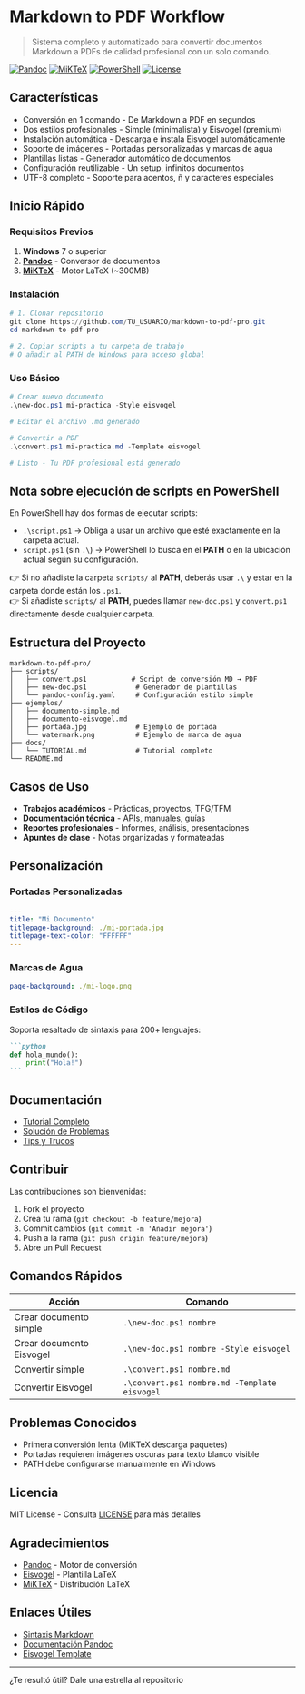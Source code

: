 # Markdown to PDF Workflow

> Sistema completo y automatizado para convertir documentos Markdown a PDFs de calidad profesional con un solo comando.

[![Pandoc](https://img.shields.io/badge/Pandoc-3.0+-blue.svg)](https://pandoc.org/)
[![MiKTeX](https://img.shields.io/badge/MiKTeX-Required-green.svg)](https://miktex.org/)
[![PowerShell](https://img.shields.io/badge/PowerShell-5.1+-orange.svg)](https://github.com/PowerShell/PowerShell)
[![License](https://img.shields.io/badge/License-MIT-yellow.svg)](LICENSE)

## Características

- Conversión en 1 comando - De Markdown a PDF en segundos
- Dos estilos profesionales - Simple (minimalista) y Eisvogel (premium)
- Instalación automática - Descarga e instala Eisvogel automáticamente
- Soporte de imágenes - Portadas personalizadas y marcas de agua
- Plantillas listas - Generador automático de documentos
- Configuración reutilizable - Un setup, infinitos documentos
- UTF-8 completo - Soporte para acentos, ñ y caracteres especiales

## Inicio Rápido

### Requisitos Previos

1. **Windows** 7 o superior
2. **[Pandoc](https://pandoc.org/installing.html)** - Conversor de documentos
3. **[MiKTeX](https://miktex.org/download)** - Motor LaTeX (~300MB)

### Instalación

```powershell
# 1. Clonar repositorio
git clone https://github.com/TU_USUARIO/markdown-to-pdf-pro.git
cd markdown-to-pdf-pro

# 2. Copiar scripts a tu carpeta de trabajo
# O añadir al PATH de Windows para acceso global
```

### Uso Básico

```powershell
# Crear nuevo documento
.\new-doc.ps1 mi-practica -Style eisvogel

# Editar el archivo .md generado

# Convertir a PDF
.\convert.ps1 mi-practica.md -Template eisvogel

# Listo - Tu PDF profesional está generado
```

## Nota sobre ejecución de scripts en PowerShell

En PowerShell hay dos formas de ejecutar scripts:

- `.\script.ps1` → Obliga a usar un archivo que esté exactamente en la carpeta actual.  
- `script.ps1` (sin `.\`) → PowerShell lo busca en el **PATH** o en la ubicación actual según su configuración.

👉 Si no añadiste la carpeta `scripts/` al **PATH**, deberás usar `.\` y estar en la carpeta donde están los `.ps1`.  
👉 Si añadiste `scripts/` al **PATH**, puedes llamar `new-doc.ps1` y `convert.ps1` directamente desde cualquier carpeta.

## Estructura del Proyecto

```
markdown-to-pdf-pro/
├── scripts/
│   ├── convert.ps1           # Script de conversión MD → PDF
│   ├── new-doc.ps1            # Generador de plantillas
│   └── pandoc-config.yaml     # Configuración estilo simple
├── ejemplos/
│   ├── documento-simple.md
│   ├── documento-eisvogel.md
│   ├── portada.jpg            # Ejemplo de portada
│   └── watermark.png          # Ejemplo de marca de agua
├── docs/
│   └── TUTORIAL.md            # Tutorial completo
└── README.md
```

## Casos de Uso

- **Trabajos académicos** - Prácticas, proyectos, TFG/TFM
- **Documentación técnica** - APIs, manuales, guías
- **Reportes profesionales** - Informes, análisis, presentaciones
- **Apuntes de clase** - Notas organizadas y formateadas

## Personalización

### Portadas Personalizadas

```yaml
---
title: "Mi Documento"
titlepage-background: ./mi-portada.jpg
titlepage-text-color: "FFFFFF"
---
```

### Marcas de Agua

```yaml
page-background: ./mi-logo.png
```

### Estilos de Código

Soporta resaltado de sintaxis para 200+ lenguajes:

````markdown
```python
def hola_mundo():
    print("Hola!")
```
````

## Documentación

- [Tutorial Completo](docs/TUTORIAL.md)
- [Solución de Problemas](docs/TUTORIAL.md#solución-de-problemas)
- [Tips y Trucos](docs/TUTORIAL.md#tips-y-trucos)

## Contribuir

Las contribuciones son bienvenidas:

1. Fork el proyecto
2. Crea tu rama (`git checkout -b feature/mejora`)
3. Commit cambios (`git commit -m 'Añadir mejora'`)
4. Push a la rama (`git push origin feature/mejora`)
5. Abre un Pull Request

## Comandos Rápidos

| Acción | Comando |
|--------|---------|
| Crear documento simple | `.\new-doc.ps1 nombre` |
| Crear documento Eisvogel | `.\new-doc.ps1 nombre -Style eisvogel` |
| Convertir simple | `.\convert.ps1 nombre.md` |
| Convertir Eisvogel | `.\convert.ps1 nombre.md -Template eisvogel` |

## Problemas Conocidos

- Primera conversión lenta (MiKTeX descarga paquetes)
- Portadas requieren imágenes oscuras para texto blanco visible
- PATH debe configurarse manualmente en Windows

## Licencia

MIT License - Consulta [LICENSE](LICENSE) para más detalles

## Agradecimientos

- [Pandoc](https://pandoc.org/) - Motor de conversión
- [Eisvogel](https://github.com/Wandmalfarbe/pandoc-latex-template) - Plantilla LaTeX
- [MiKTeX](https://miktex.org/) - Distribución LaTeX

## Enlaces Útiles

- [Sintaxis Markdown](https://www.markdownguide.org/)
- [Documentación Pandoc](https://pandoc.org/MANUAL.html)
- [Eisvogel Template](https://github.com/Wandmalfarbe/pandoc-latex-template)

---

¿Te resultó útil? Dale una estrella al repositorio
